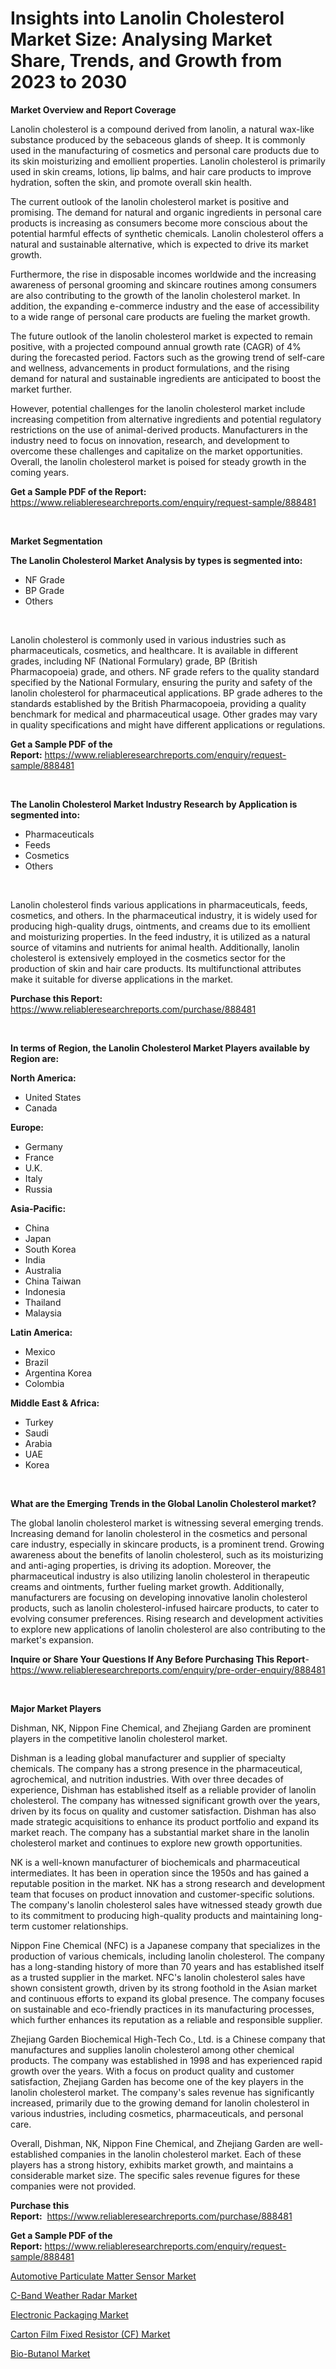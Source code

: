 <p><h1>Insights into Lanolin Cholesterol Market Size: Analysing Market Share, Trends, and Growth from 2023 to 2030</h1></p><p><strong>Market Overview and Report Coverage</strong></p>
<p><p>Lanolin cholesterol is a compound derived from lanolin, a natural wax-like substance produced by the sebaceous glands of sheep. It is commonly used in the manufacturing of cosmetics and personal care products due to its skin moisturizing and emollient properties. Lanolin cholesterol is primarily used in skin creams, lotions, lip balms, and hair care products to improve hydration, soften the skin, and promote overall skin health.</p><p>The current outlook of the lanolin cholesterol market is positive and promising. The demand for natural and organic ingredients in personal care products is increasing as consumers become more conscious about the potential harmful effects of synthetic chemicals. Lanolin cholesterol offers a natural and sustainable alternative, which is expected to drive its market growth.</p><p>Furthermore, the rise in disposable incomes worldwide and the increasing awareness of personal grooming and skincare routines among consumers are also contributing to the growth of the lanolin cholesterol market. In addition, the expanding e-commerce industry and the ease of accessibility to a wide range of personal care products are fueling the market growth.</p><p>The future outlook of the lanolin cholesterol market is expected to remain positive, with a projected compound annual growth rate (CAGR) of 4% during the forecasted period. Factors such as the growing trend of self-care and wellness, advancements in product formulations, and the rising demand for natural and sustainable ingredients are anticipated to boost the market further.</p><p>However, potential challenges for the lanolin cholesterol market include increasing competition from alternative ingredients and potential regulatory restrictions on the use of animal-derived products. Manufacturers in the industry need to focus on innovation, research, and development to overcome these challenges and capitalize on the market opportunities. Overall, the lanolin cholesterol market is poised for steady growth in the coming years.</p></p>
<p><strong>Get a Sample PDF of the Report:</strong> <a href="https://www.reliableresearchreports.com/enquiry/request-sample/888481">https://www.reliableresearchreports.com/enquiry/request-sample/888481</a></p>
<p>&nbsp;</p>
<p><strong>Market Segmentation</strong></p>
<p><strong>The Lanolin Cholesterol Market Analysis by types is segmented into:</strong></p>
<p><ul><li>NF Grade</li><li>BP Grade</li><li>Others</li></ul></p>
<p>&nbsp;</p>
<p><p>Lanolin cholesterol is commonly used in various industries such as pharmaceuticals, cosmetics, and healthcare. It is available in different grades, including NF (National Formulary) grade, BP (British Pharmacopoeia) grade, and others. NF grade refers to the quality standard specified by the National Formulary, ensuring the purity and safety of the lanolin cholesterol for pharmaceutical applications. BP grade adheres to the standards established by the British Pharmacopoeia, providing a quality benchmark for medical and pharmaceutical usage. Other grades may vary in quality specifications and might have different applications or regulations.</p></p>
<p><strong>Get a Sample PDF of the Report:</strong>&nbsp;<a href="https://www.reliableresearchreports.com/enquiry/request-sample/888481">https://www.reliableresearchreports.com/enquiry/request-sample/888481</a></p>
<p>&nbsp;</p>
<p><strong>The Lanolin Cholesterol Market Industry Research by Application is segmented into:</strong></p>
<p><ul><li>Pharmaceuticals</li><li>Feeds</li><li>Cosmetics</li><li>Others</li></ul></p>
<p>&nbsp;</p>
<p><p>Lanolin cholesterol finds various applications in pharmaceuticals, feeds, cosmetics, and others. In the pharmaceutical industry, it is widely used for producing high-quality drugs, ointments, and creams due to its emollient and moisturizing properties. In the feed industry, it is utilized as a natural source of vitamins and nutrients for animal health. Additionally, lanolin cholesterol is extensively employed in the cosmetics sector for the production of skin and hair care products. Its multifunctional attributes make it suitable for diverse applications in the market.</p></p>
<p><strong>Purchase this Report:</strong>&nbsp; <a href="https://www.reliableresearchreports.com/purchase/888481">https://www.reliableresearchreports.com/purchase/888481</a></p>
<p>&nbsp;</p>
<p><strong>In terms of Region, the Lanolin Cholesterol Market Players available by Region are:</strong></p>
<p>
    <p> <strong> North America: </strong>
        <ul>
            <li>United States</li>
            <li>Canada</li>
        </ul>
        </p> 
    <p> <strong> Europe: </strong>
        <ul>
            <li>Germany</li>
            <li>France</li>
            <li>U.K.</li>
            <li>Italy</li>
            <li>Russia</li>
        </ul>
        </p> 
    <p> <strong> Asia-Pacific: </strong>
        <ul>
            <li>China</li>
            <li>Japan</li>
            <li>South Korea</li>
            <li>India</li>
            <li>Australia</li>
            <li>China Taiwan</li>
            <li>Indonesia</li>
            <li>Thailand</li>
            <li>Malaysia</li>
        </ul>
        </p> 
    <p> <strong> Latin America: </strong>
        <ul>
            <li>Mexico</li>
            <li>Brazil</li>
            <li>Argentina Korea</li>
            <li>Colombia</li>
        </ul>
        </p> 
    <p> <strong> Middle East & Africa: </strong>
        <ul>
            <li>Turkey</li>
            <li>Saudi</li>
            <li>Arabia</li>
            <li>UAE</li>
            <li>Korea</li>
        </ul>
    </p>
    </p>
<p>&nbsp;</p>
<p><strong>What are the Emerging Trends in the Global Lanolin Cholesterol market?</strong></p>
<p><p>The global lanolin cholesterol market is witnessing several emerging trends. Increasing demand for lanolin cholesterol in the cosmetics and personal care industry, especially in skincare products, is a prominent trend. Growing awareness about the benefits of lanolin cholesterol, such as its moisturizing and anti-aging properties, is driving its adoption. Moreover, the pharmaceutical industry is also utilizing lanolin cholesterol in therapeutic creams and ointments, further fueling market growth. Additionally, manufacturers are focusing on developing innovative lanolin cholesterol products, such as lanolin cholesterol-infused haircare products, to cater to evolving consumer preferences. Rising research and development activities to explore new applications of lanolin cholesterol are also contributing to the market's expansion.</p></p>
<p><strong>Inquire or Share Your Questions If Any Before Purchasing This Report</strong>- <a href="https://www.reliableresearchreports.com/enquiry/pre-order-enquiry/888481">https://www.reliableresearchreports.com/enquiry/pre-order-enquiry/888481</a></p>
<p>&nbsp;</p>
<p><strong>Major Market Players</strong></p>
<p><p>Dishman, NK, Nippon Fine Chemical, and Zhejiang Garden are prominent players in the competitive lanolin cholesterol market.</p><p>Dishman is a leading global manufacturer and supplier of specialty chemicals. The company has a strong presence in the pharmaceutical, agrochemical, and nutrition industries. With over three decades of experience, Dishman has established itself as a reliable provider of lanolin cholesterol. The company has witnessed significant growth over the years, driven by its focus on quality and customer satisfaction. Dishman has also made strategic acquisitions to enhance its product portfolio and expand its market reach. The company has a substantial market share in the lanolin cholesterol market and continues to explore new growth opportunities.</p><p>NK is a well-known manufacturer of biochemicals and pharmaceutical intermediates. It has been in operation since the 1950s and has gained a reputable position in the market. NK has a strong research and development team that focuses on product innovation and customer-specific solutions. The company's lanolin cholesterol sales have witnessed steady growth due to its commitment to producing high-quality products and maintaining long-term customer relationships.</p><p>Nippon Fine Chemical (NFC) is a Japanese company that specializes in the production of various chemicals, including lanolin cholesterol. The company has a long-standing history of more than 70 years and has established itself as a trusted supplier in the market. NFC's lanolin cholesterol sales have shown consistent growth, driven by its strong foothold in the Asian market and continuous efforts to expand its global presence. The company focuses on sustainable and eco-friendly practices in its manufacturing processes, which further enhances its reputation as a reliable and responsible supplier.</p><p>Zhejiang Garden Biochemical High-Tech Co., Ltd. is a Chinese company that manufactures and supplies lanolin cholesterol among other chemical products. The company was established in 1998 and has experienced rapid growth over the years. With a focus on product quality and customer satisfaction, Zhejiang Garden has become one of the key players in the lanolin cholesterol market. The company's sales revenue has significantly increased, primarily due to the growing demand for lanolin cholesterol in various industries, including cosmetics, pharmaceuticals, and personal care.</p><p>Overall, Dishman, NK, Nippon Fine Chemical, and Zhejiang Garden are well-established companies in the lanolin cholesterol market. Each of these players has a strong history, exhibits market growth, and maintains a considerable market size. The specific sales revenue figures for these companies were not provided.</p></p>
<p><strong>Purchase this Report:</strong>&nbsp;&nbsp;<a href="https://www.reliableresearchreports.com/purchase/888481">https://www.reliableresearchreports.com/purchase/888481</a></p>
<p></p>
<p><strong>Get a Sample PDF of the Report:</strong>&nbsp;<a href="https://www.reliableresearchreports.com/enquiry/request-sample/888481">https://www.reliableresearchreports.com/enquiry/request-sample/888481</a></p>
<p><p><a href="https://medium.com/@reganklocko456458/automotive-particulate-matter-sensor-market-trends-forecast-and-competitive-analysis-to-2030-9c95517d385a">Automotive Particulate Matter Sensor Market</a></p><p><a href="https://medium.com/@noelkunzei1/c-band-weather-radar-market-trends-and-market-analysis-forecasted-for-period-2023-2030-4d11e1058344">C-Band Weather Radar Market</a></p><p><a href="https://github.com/kipkeeva/Market-Research-Report-List-1/blob/main/electronic-packaging-market.md">Electronic Packaging Market</a></p><p><a href="https://medium.com/@cameronhuel/carton-film-fixed-resistor-cf-market-trends-and-market-analysis-forecasted-for-period-2023-2030-05a2b2d1cf61">Carton Film Fixed Resistor (CF) Market</a></p><p><a href="https://github.com/provorikovar/Market-Research-Report-List-1/blob/main/bio-butanol-market.md">Bio-Butanol Market</a></p></p>
